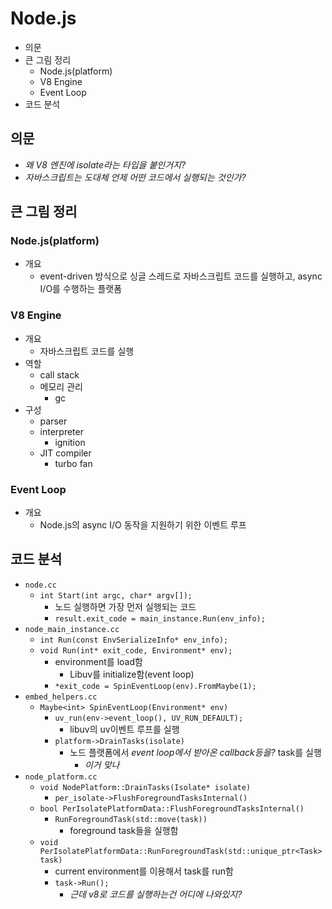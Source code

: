 # Node.js

- 의문
- 큰 그림 정리
  - Node.js(platform)
  - V8 Engine
  - Event Loop
- 코드 분석

## 의문

- *왜 V8 엔진에 isolate라는 타입을 붙인거지?*
- *자바스크립트는 도대체 언제 어떤 코드에서 실행되는 것인가?*

## 큰 그림 정리

### Node.js(platform)

- 개요
  - event-driven 방식으로 싱글 스레드로 자바스크립트 코드를 실행하고, async I/O를 수행하는 플랫폼

### V8 Engine

- 개요
  - 자바스크립트 코드를 실행
- 역할
  - call stack
  - 메모리 관리
    - gc
- 구성
  - parser
  - interpreter
    - ignition
  - JIT compiler
    - turbo fan

### Event Loop

- 개요
  - Node.js의 async I/O 동작을 지원하기 위한 이벤트 루프

## 코드 분석

- `node.cc`
  - `int Start(int argc, char* argv[]);`
    - 노드 실행하면 가장 먼저 실행되는 코드
    - `result.exit_code = main_instance.Run(env_info);`
- `node_main_instance.cc`
  - `int Run(const EnvSerializeInfo* env_info);`
  - `void Run(int* exit_code, Environment* env);`
    - environment를 load함
      - Libuv를 initialize함(event loop)
    - `*exit_code = SpinEventLoop(env).FromMaybe(1);`
- `embed_helpers.cc`
  - `Maybe<int> SpinEventLoop(Environment* env)`
    - `uv_run(env->event_loop(), UV_RUN_DEFAULT);`
      - libuv의 uv이벤트 루프를 실행
    - `platform->DrainTasks(isolate)`
      - 노드 플랫폼에서 *event loop에서 받아온 callback등을?* task를 실행
        - *이거 맞나*
- `node_platform.cc`
  - `void NodePlatform::DrainTasks(Isolate* isolate)`
    - `per_isolate->FlushForegroundTasksInternal()`
  - `bool PerIsolatePlatformData::FlushForegroundTasksInternal()`
    - `RunForegroundTask(std::move(task))`
      - foreground task들을 실행함
  - `void PerIsolatePlatformData::RunForegroundTask(std::unique_ptr<Task> task)`
    - current environment를 이용해서 task를 run함
    - `task->Run();`
      - *근데 v8로 코드를 실행하는건 어디에 나와있지?*
